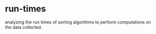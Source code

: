 # run-times
analyzing the run times of sorting algorithms to perform computations on the data collected.
